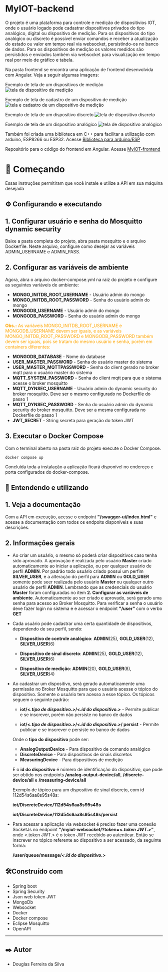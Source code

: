 # MyIOT-backend
O projeto é uma plataforma para controle e medição de dispositivios IOT, onde o usuário logado pode cadastrar dispositivos privados do tipo analógico, digital ou dispositivo de medição. Para os dispositivos do tipo analógico ou discreto é possível enviar comandos e receber a atualização do estado ou valor em tempo real via websocket, persistindo-os no banco de dados. Para os dispositivos de medição os valores medidos são persistidos e enviados também via websocket para visualização em tempo real por meio de gráfico e tabela.

Na pasta frontend se encontra uma aplicação de frontend desenvolvida com Angular. Veja a seguir algumas imagens:

Exemplo de tela de um dispositivos de medição ![tela de dispositivo de medição](./images/exemplo-tela-medicao.jpg)

Exemplo de tela de cadastro de um dispositivo de medição ![tela e cadastro de um dispositivo de medição](./images/exemplo-tela-medicao-cadastro.jpg)

Exemplo de tela de um dispositivo discreto ![tela de dispositivo discreto](./images/exemplo-tela-discreto.jpg)

Exemplo de tela de um dispositivo analógico ![tela de dispositivo analógico](./images/exemplo-tela-analogico.jpg)

Também foi criada uma biblioteca em C++ para facilitar a utilização com arduino, ESP8266 ou ESP32. Acesse [Biblioteca para arduino/ESP](https://github.com/DougFSilva/MyIOT-arduino-esp)

Repositório para o código do frontend em Angular. Acesse [MyIOT-frontend](https://github.com/DougFSilva/MyIOT-frontend)

# 🚀 Começando
Essas instruções permitiram que você instale e utilize a API em sua máquina desejada

## ⚙️ **Configurando e executando**

## 1. Configurar usuário e senha do Mosquitto dynamic security

Baixe a pasta completa do projeto, abra pasta mosquitto e o arquivo Dockerfile. Neste arquivo, configure como desejar as variáveis ADMIN_USERNAME e ADMIN_PASS.

## 2. Configurar as variáveis de ambiente

Agora, abra o arquivo docker-compose.yml na raiz do projeto e configure as seguintes variáveis de ambiente:

- **MONGO_INITDB_ROOT_USERNAME** - Usuário admin do mongo
- **MONGO_INITDB_ROOT_PASSWORD** - Senha do usuário admin do mongo
- **MONGODB_USERNAME** - Usuário admin do mongo
- **MONGODB_PASSWORD** - Senha do usuário admin do mongo

<span style="color:orange">**Obs.:** As variáveis MONGO_INITDB_ROOT_USERNAME e MONGODB_USERNAME devem ser iguais, e as variáveis MONGO_INITDB_ROOT_PASSWORD e MONGODB_PASSWORD também devem ser iguais, pois se tratam do mesmo usuário e senha, porém em containers diferentes:</span>
- **MONGODB_DATABASE** - Nome do database
- **USER_MASTER_PASSWORD** - Senha do usuário master do sistema
- **USER_MASTER_MQTTPASSWORD** - Senha do client gerado no broker mqtt para o usuário master do sistema
- **MQTT_SYSTEM_PASSWORD** - Senha do client mqtt para que o sistema acesse o broker mosquitto
- **MQTT_DYNSEC_USERNAME** - Usuário admin do dynamic security do broker mosquitto. Deve ser o mesmo configurado no Dockerfile do passo 1
- **MQTT_DYNSEC_PASSWORD** - Senha do usuário admin do dynamic security do broker mosquitto. Deve ser a mesma configurada no Dockerfile do passo 1
- **JWT_SECRET** - String secreta para geração do token JWT

## 3. Executar o Docker Compose

Com o terminal aberto na pasta raiz do projeto execute o Docker Compose. 
```
docker compose up
```
Concluída toda a instalação a aplicação ficará disponível no endereço e porta configurados do docker-compose.

## 🔧 **Entendendo e utilizando**

## 1. Veja a documentação

Com a API em execução, acesse o endpoint **"/swagger-ui/index.html"** e acesse a documentação com todos os endpoits disponíveis e suas descrições.

## 2. Informações gerais
* Ao criar um usuário, o mesmo só poderá criar dispositivos caso tenha sido aprovado. A aprovação é realizada pelo usuário **Master** criado automaticamente ao iniciar a aplicação, ou por qualquer usuário de perfil **ADMIN**. Por padrão todo usuário criado possui um perfim **SILVER_USER**, e a alteração do perfil para **ADMIN** ou **GOLD_USER** somente pode seer realizada pelo usuário **Master** ou qualquer outro usuário de perfil **ADMIN**. Lembrando que as credenciais do usuário **Master** foram configuradas no item **2. Configurar as variáveis de ambiente**. Automaticamente ao ser criado e aprovado, será gerado uma senha para acesso ao Broker Mosquitto. Para verificar a senha o usuário deve fazer login no sistema e e acessar o endpoint **"/user"** com o verbo **GET**

* Cada usuário pode cadastrar uma certa quantidade de dispositivos, dependendo de seu perfil, sendo:

   - **Dispositivo de controle analógico**: **ADMIN**(25), **GOLD_USER**(12), **SILVER_USER**(6)  

   - **Dispositivo de sinal discreto**: **ADMIN**(25), **GOLD_USER**(12), **SILVER_USER**(6)  

   - **Dispositivo de medição**: **ADMIN**(20), **GOLD_USER**(8), **SILVER_USER**(4)  

* Ao cadastrar um dispositivo, será gerado automaticamente uma permissão no Broker Mosquitto para que o usuário acesse o tópico do dispositivo. Somente o usuário tem acesso a esse tópico. Os tópicos seguem o seguinte padrão:
    
    - **iot/*<.tipo de dispositivo.>*/*<.id do dispositivo.>*** - Permite publicar e se inscrever, porém não persiste no banco de dados

    - **iot/*<.tipo de dispositivo.>*/*<.id do dispositivo.>*/ persist** - Permite publicar e se inscrever e persiste no banco de dados

    Onde o **tipo do dispositivo** pode ser:
    
    - **AnalogOutputDevice** - Para dispositivo de comando analógico
    - **DiscreteDevice** - Para dispositivos de sinais discretos
    - **MeasuringDevice** - Para dispositivos de medição


    E o **id do dispositivo** é número de identificação do dispositivo, que pode ser obtido nos endpoints **/analog-output-device/all**, **/discrete-device/all** e **/measuring-device/all**

    Exemplo de tópico para um dispositivo de sinal discreto, com id 112d54s6aa8s95s48s:

    **iot/DiscreteDevice/112d54s6aa8s95s48s** 

     **iot/DiscreteDevice/112d54s6aa8s95s48s/persist**

* Para acessar a aplicação via websocket é preciso fazer uma conexão SocketJs no endpoint **"/myiot-websocket/?token=*<.token JWT.>*"**, onde <.token JWT.> é o token JWT recebido ao autenticar. Então se inscrever no tópico referente ao dispositivo a ser acessado, da seguinte forma:

    **/user/queue/message/*<.Id do dispositivo.>***


## 🛠️Construído com

* Spring boot
* Spring Security
* Json web token JWT
* MongoDb
* Websocket
* Docker
* Docker compose
* Eclipse Mosquitto
* OpenAPI
---
## ✒️ Autor
* Douglas Ferreira da Silva



